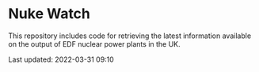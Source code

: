 # Nuke Watch

This repository includes code for retrieving the latest information available on the output of EDF nuclear power plants in the UK.

Last updated: 2022-03-31 09:10